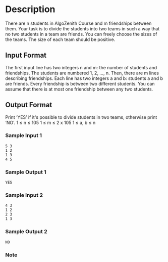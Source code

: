 
# Description
There are n students in AlgoZenith Course and m friendships between them. Your task is to divide the students into two teams in such a way that no two students in a team are friends. You can freely choose the sizes of the teams. The size of each team should be positive.


## Input Format
The first input line has two integers n and m: the number of students and friendships. The students are numbered 1, 2, …, n.
Then, there are m lines describing friendships. Each line has two integers a and b: students a and b are friends.
Every friendship is between two different students. You can assume that there is at most one friendship between any two students.





## Output Format
Print ‘YES’ if it's possible to divide students in two teams, otherwise print ‘NO’.
1 ≤ n ≤ 105
1 ≤ m ≤ 2 x 105
1 ≤ a, b ≤ n

### Sample Input 1

```
5 3
1 2
1 3
4 5
```

### Sample Output 1
```
YES
```

### Sample Input 2
```
4 3
1 2
2 3
1 3
```

### Sample Output 2
```
NO
```
### Note

